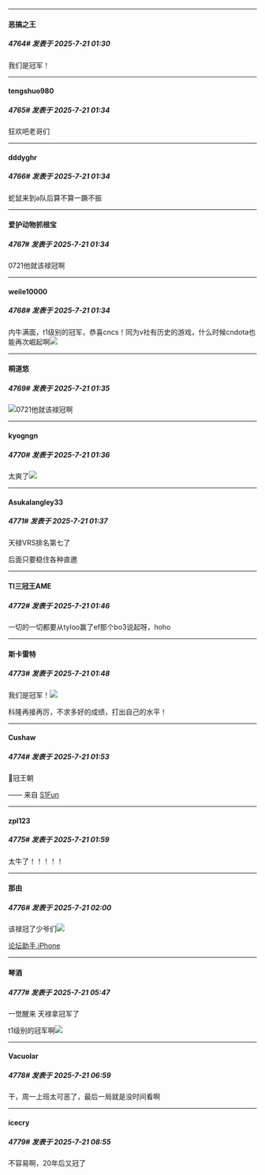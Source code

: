 ﻿
*****

####  恶搞之王  
##### 4764#       发表于 2025-7-21 01:30

我们是冠军！

*****

####  tengshuo980  
##### 4765#       发表于 2025-7-21 01:34

狂欢吧老哥们

*****

####  dddyghr  
##### 4766#       发表于 2025-7-21 01:34

蛇鼠来到a队后算不算一蹶不振

*****

####  爱护动物抓根宝  
##### 4767#       发表于 2025-7-21 01:34

0721他就该禄冠啊

*****

####  weile10000  
##### 4768#       发表于 2025-7-21 01:34

内牛满面，t1级别的冠军，恭喜cncs！同为v社有历史的游戏，什么时候cndota也能再次崛起啊<img src="https://static.stage1st.com/image/smiley/face2017/062.gif" referrerpolicy="no-referrer">

*****

####  桐道悠  
##### 4769#       发表于 2025-7-21 01:35

<img src="https://static.stage1st.com/image/smiley/face2017/056.gif" referrerpolicy="no-referrer">0721他就该禄冠啊


*****

####  kyogngn  
##### 4770#       发表于 2025-7-21 01:36

太爽了<img src="https://static.stage1st.com/image/smiley/face2017/018.png" referrerpolicy="no-referrer">

*****

####  Asukalangley33  
##### 4771#       发表于 2025-7-21 01:37

天禄VRS排名第七了

后面只要稳住各种直邀


*****

####  TI三冠王AME  
##### 4772#       发表于 2025-7-21 01:46

一切的一切都要从tyloo赢了ef那个bo3说起呀，hoho

*****

####  斯卡雷特  
##### 4773#       发表于 2025-7-21 01:48

我们是冠军！<img src="https://static.stage1st.com/image/smiley/face2017/186.png" referrerpolicy="no-referrer">

科隆再接再厉，不求多好的成绩，打出自己的水平！


*****

####  Cushaw  
##### 4774#       发表于 2025-7-21 01:53

🦌冠王朝

—— 来自 [S1Fun](https://s1fun.koalcat.com)


*****

####  zpl123  
##### 4775#       发表于 2025-7-21 01:59

太牛了！！！！！


*****

####  那由  
##### 4776#       发表于 2025-7-21 02:00

该禄冠了少爷们<img src="https://static.stage1st.com/image/smiley/face2017/062.gif" referrerpolicy="no-referrer">

[论坛助手,iPhone](https://stage1st.com/2b/forum.php?mod=viewthread&amp;tid=2029836)


*****

####  琴酒  
##### 4777#       发表于 2025-7-21 05:47

一觉醒来 天禄拿冠军了

t1级别的冠军啊<img src="https://static.stage1st.com/image/smiley/face2017/037.png" referrerpolicy="no-referrer">


*****

####  Vacuolar  
##### 4778#       发表于 2025-7-21 06:59

干，周一上班太可恶了，最后一局就是没时间看啊


*****

####  icecry  
##### 4779#       发表于 2025-7-21 08:55

不容易啊，20年后又冠了

